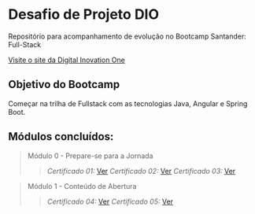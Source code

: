 # Desafio de Projeto DIO
Repositório para acompanhamento de evolução no Bootcamp Santander: Full-Stack

[Visite o site da Digital Inovation One](https://www.dio.me/)

## Objetivo do Bootcamp
Começar na trilha de Fullstack com as tecnologias Java, Angular e Spring Boot.

## Módulos concluídos:
 > Módulo 0 - Prepare-se para a Jornada
 >> *Certificado 01:* [Ver](https://www.dio.me/certificate/E3373A74/share)
 >> *Certificado 02:* [Ver](https://www.dio.me/certificate/D35EDD19/share)
 >> *Certificado 03:* [Ver](https://www.dio.me/certificate/6F1CD8A8/share)

 > Módulo 1 - Conteúdo de Abertura
 >> *Certificado 04:* [Ver](https://www.dio.me/certificate/0E92FC4A/share)
 >> *Certificado 05:* [Ver](https://www.dio.me/certificate/D0EF1190/share)
 >> 
